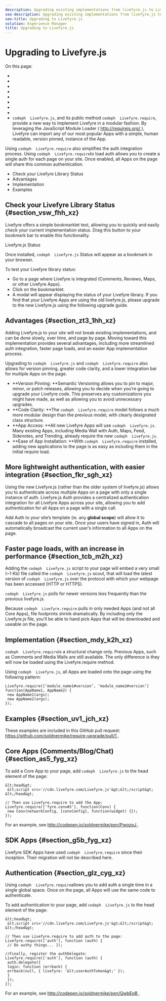 ```yaml
---
description: Upgrading existing implementations from livefyre.js to Livefyre.js.
seo-description: Upgrading existing implementations from livefyre.js to Livefyre.js.
seo-title: Upgrading to Livefyre.js
solution: Experience Manager
title: Upgrading to Livefyre.js
---
```


# Upgrading to Livefyre.js

On this page:

* [](#c_upgrading_to_livefyre.js/section_vsw_fhh_xz)
* [](#c_upgrading_to_livefyre.js/section_zt3_1hh_xz)
* [](#c_upgrading_to_livefyre.js/section_fkr_sgh_xz)
* [](#c_upgrading_to_livefyre.js/section_tcb_m2h_xz)
* [](#c_upgrading_to_livefyre.js/section_mdy_k2h_xz)
* [](#c_upgrading_to_livefyre.js/section_uv1_jch_xz)
* [](#c_upgrading_to_livefyre.js/section_as5_fyg_xz)
* [](#c_upgrading_to_livefyre.js/section_g5b_fyg_xz)
* [](#c_upgrading_to_livefyre.js/section_glz_cyg_xz)
`codeph  Livefyre.js`, and its public method `codeph  Livefyre.require`, provide a new way to implement Livefyre in a modular fashion. By leveraging the JavaScript Module Loader ( [ http://requirejs.org/ ](http://requirejs.org/)), Livefyre can import any of our most popular Apps with a simple, human readable, version pinned, instance of the App.

Using `codeph  Livefyre.require` also simplifies the auth integration process. Using `codeph  Livefyre.require`to load auth allows you to create a single auth for each page on your site. Once enabled, all Apps on the page will share this common authentication.

* Check your Livefyre Library Status
* Advantages
* Implementation
* Examples
## Check your Livefyre Library Status {#section_vsw_fhh_xz}

Livefyre offers a simple bookmarklet test, allowing you to quickly and easily check your current implementation status. Drag this button to your bookmark bar to enable this functionality.

Livefyre.js Status

Once installed, `codeph  Livefyre.js` Status will appear as a bookmark in your browser.

To test your Livefyre library status:

* Go to a page where Livefyre is integrated (Comments, Reviews, Maps, or other Livefyre Apps).
* Click on the bookmarklet.
* A modal will appear displaying the status of your Livefyre library.
If you find that your Livefyre Apps are using the old livefyre.js, please upgrade to the new Livefyre.js using the following upgrade guide.

## Advantages {#section_zt3_1hh_xz}

Adding Livefyre.js to your site will not break existing implementations, and can be done slowly, over time, and page by page. Moving toward this implementation provides several advantages, including more streamlined auth integration, faster page loads, and an easier App implementation process.

Upgrading to `codeph  Livefyre.js` and `codeph  Livefyre.require` also allows for version pinning, greater code clarity, and a lower integration bar for multiple Apps on the page.

* **Version Pinning: **Semantic Versioning allows you to pin to major, minor, or patch releases, allowing you to decide when you’re going to upgrade your Livefyre code. This preserves any customizations you might have made, as well as allowing you to avoid unnecessary upgrades.
* **Code Clarity: **The `codeph  Livefyre.require` model follows a much more modular design than the previous model, with clearly designated class structure.
* **App Access: **All new Livefyre Apps will use `codeph  Livefyre.js`. Many existing Apps, including Media Wall with Auth, Maps, Feed, Sidenotes, and Trending, already require the new `codeph  Livefyre.js`.
* **Ease of App Installation: **With `codeph  Livefyre.require` installed, adding new applications to the page is as easy as including them in the initial require load.
## More lightweight authentication, with easier integration {#section_fkr_sgh_xz}

Using the new Livefyre.js (rather than the older system of livefyre.js) allows you to authenticate across multiple Apps on a page with only a single instance of auth. Livefyre.js Auth provides a centralized authentication integration for all Livefyre Apps across your site, allowing you to add authentication for all Apps on a page with a single call.

Add Auth to your site’s template (ie. any **global scope**) will allow it to cascade to all pages on your site. Once your users have signed in, Auth will automatically broadcast the current user’s information to all Apps on the page.

## Faster page loads, with an increase in performance {#section_tcb_m2h_xz}

Adding the `codeph  Livefyre.js` script to your page will embed a very small (~1 Kb) file called the `codeph  Livefyre.js` scout, that will load the latest version of `codeph  Livefyre.js` over the protocol with which your webpage has been accessed (HTTP or HTTPS).

`codeph  Livefyre.js` polls for newer versions less frequently than the previous livefyre.js.

Because `codeph  Livefyre.require` pulls in only needed Apps (and not all Core Apps), file footprints shrink dramatically. By including only the Livefyre.js file, you’ll be able to hand pick Apps that will be downloaded and useable on the page.

## Implementation {#section_mdy_k2h_xz}

`codeph  Livefyre.require`is a structural change only. Previous Apps, such as Comments and Media Walls are still available. The only difference is they will now be loaded using the Livefyre.require method.

Using `codeph  Livefyre.js`, all Apps are loaded onto the page using the following pattern:

```
Livefyre.require([‘module_name1#version’, ‘module_name2#version’] function(AppName1, AppName2) { 
 new AppName1(args); 
 new AppName2(args); 
});
```
## Examples {#section_uv1_jch_xz}

These examples are included in this GitHub pull request: [ https://github.com/soldnermike/require-upgrade/pull/1 ](https://github.com/soldnermike/require-upgrade/pull/1).

## Core Apps (Comments/Blog/Chat) {#section_as5_fyg_xz}

To add a Core App to your page, add `codeph  Livefyre.js` to the head element of the page:

```
&lt;head&gt; 
 &lt;script src='//cdn.livefyre.com/Livefyre.js'&gt;&lt;/script&gt; 
&lt;/head&gt; 
 
// Then use Livefyre.require to add the App: 
Livefyre.require(['fyre.conv#3'], function(Conv) { 
 new Conv(networkConfig, [convConfig], function(widget) {}); 
});
```
For an example, see [ http://codepen.io/soldnermike/pen/PwqzpJ ](http://codepen.io/soldnermike/pen/PwqzpJ).

## SDK Apps {#section_g5b_fyg_xz}

Livefyre SDK Apps have used `codeph  Livefyre.require` since their inception. Their migration will not be described here.

## Authentication {#section_glz_cyg_xz}

Using `codeph  Livefyre.require`allows you to add auth a single time in a single global space. Once on the page, all Apps will use the same code to authenticate.

To add authentication to your page, add `codeph  Livefyre.js` to the head element of the page:

```
&lt;head&gt; 
 &lt;script src='//cdn.livefyre.com/Livefyre.js'&gt;&lt;/script&gt; 
&lt;/head&gt; 
 
// Then use Livefyre.require to add auth to the page: 
Livefyre.require(['auth'], function (auth) { 
 // Do authy things... }); 
 
//Finally, register the authDelegate: 
Livefyre.require(['auth'], function (auth) { 
 auth.delegate({ 
 login: function (errback) { 
 errback(null, { livefyre: '&lt;userAuthToken&gt;' }); 
 } 
 }); 
});
```
For an example, see [ http://codepen.io/soldnermike/pen/QwbEpB ](http://codepen.io/soldnermike/pen/QwbEpB).

